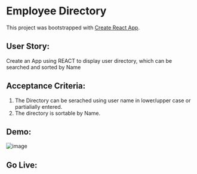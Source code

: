 # Employee Directory

This project was bootstrapped with [Create React App](https://github.com/facebook/create-react-app).
## User Story:
Create an App using REACT to display user directory, which can be searched and sorted by Name
## Acceptance Criteria:
1. The Directory can be serached using user name in lower/upper case or partialially entered.
2. The directory is sortable by Name.

## Demo:
![image](https://user-images.githubusercontent.com/66760710/98551340-33277100-226b-11eb-9ae8-e1d0853e97cd.png)

## Go Live:


